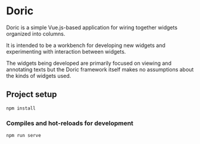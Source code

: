 # Doric

Doric is a simple Vue.js-based application for wiring together widgets organized into columns.

It is intended to be a workbench for developing new widgets and experimenting with interaction between widgets.

The widgets being developed are primarily focused on viewing and annotating texts but the Doric framework itself makes no assumptions about the kinds of widgets used.

## Project setup

```shell
npm install
```

### Compiles and hot-reloads for development

```shell
npm run serve
```
